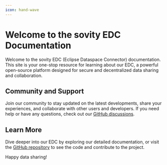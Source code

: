 ```yaml
---
icon: hand-wave
---
```


# Welcome to the sovity EDC Documentation

Welcome to the sovity EDC (Eclipse Dataspace Connector) documentation. This site is your one-stop resource for learning about our EDC, a powerful open-source platform designed for secure and decentralized data sharing and collaboration.

## Community and Support

Join our community to stay updated on the latest developments, share your experiences, and collaborate with other users and developers. If you need help or have any questions, check out our [GitHub discussions](https://github.com/sovity/opendataspace/discussions).

## Learn More

Dive deeper into our EDC by exploring our detailed documentation, or visit the [GitHub repository](https://github.com/sovity/opendataspace) to see the code and contribute to the project.

Happy data sharing!
